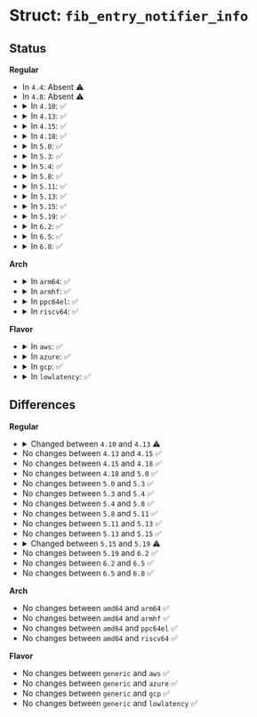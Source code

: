 # Struct: <code>fib_entry_notifier_info</code>

## Status
<b>Regular</b>
<ul>
<li>
In <code>4.4</code>: Absent ⚠️
</li>
<li>
In <code>4.8</code>: Absent ⚠️
</li>
<li>
<details>
<summary>In <code>4.10</code>: ✅</summary>

```c
struct fib_entry_notifier_info {
    struct fib_notifier_info info;
    u32 dst;
    int dst_len;
    struct fib_info *fi;
    u8 tos;
    u8 type;
    u32 tb_id;
    u32 nlflags;
};
```
</details>
</li>
<li>
<details>
<summary>In <code>4.13</code>: ✅</summary>

```c
struct fib_entry_notifier_info {
    struct fib_notifier_info info;
    u32 dst;
    int dst_len;
    struct fib_info *fi;
    u8 tos;
    u8 type;
    u32 tb_id;
};
```
</details>
</li>
<li>
<details>
<summary>In <code>4.15</code>: ✅</summary>

```c
struct fib_entry_notifier_info {
    struct fib_notifier_info info;
    u32 dst;
    int dst_len;
    struct fib_info *fi;
    u8 tos;
    u8 type;
    u32 tb_id;
};
```
</details>
</li>
<li>
<details>
<summary>In <code>4.18</code>: ✅</summary>

```c
struct fib_entry_notifier_info {
    struct fib_notifier_info info;
    u32 dst;
    int dst_len;
    struct fib_info *fi;
    u8 tos;
    u8 type;
    u32 tb_id;
};
```
</details>
</li>
<li>
<details>
<summary>In <code>5.0</code>: ✅</summary>

```c
struct fib_entry_notifier_info {
    struct fib_notifier_info info;
    u32 dst;
    int dst_len;
    struct fib_info *fi;
    u8 tos;
    u8 type;
    u32 tb_id;
};
```
</details>
</li>
<li>
<details>
<summary>In <code>5.3</code>: ✅</summary>

```c
struct fib_entry_notifier_info {
    struct fib_notifier_info info;
    u32 dst;
    int dst_len;
    struct fib_info *fi;
    u8 tos;
    u8 type;
    u32 tb_id;
};
```
</details>
</li>
<li>
<details>
<summary>In <code>5.4</code>: ✅</summary>

```c
struct fib_entry_notifier_info {
    struct fib_notifier_info info;
    u32 dst;
    int dst_len;
    struct fib_info *fi;
    u8 tos;
    u8 type;
    u32 tb_id;
};
```
</details>
</li>
<li>
<details>
<summary>In <code>5.8</code>: ✅</summary>

```c
struct fib_entry_notifier_info {
    struct fib_notifier_info info;
    u32 dst;
    int dst_len;
    struct fib_info *fi;
    u8 tos;
    u8 type;
    u32 tb_id;
};
```
</details>
</li>
<li>
<details>
<summary>In <code>5.11</code>: ✅</summary>

```c
struct fib_entry_notifier_info {
    struct fib_notifier_info info;
    u32 dst;
    int dst_len;
    struct fib_info *fi;
    u8 tos;
    u8 type;
    u32 tb_id;
};
```
</details>
</li>
<li>
<details>
<summary>In <code>5.13</code>: ✅</summary>

```c
struct fib_entry_notifier_info {
    struct fib_notifier_info info;
    u32 dst;
    int dst_len;
    struct fib_info *fi;
    u8 tos;
    u8 type;
    u32 tb_id;
};
```
</details>
</li>
<li>
<details>
<summary>In <code>5.15</code>: ✅</summary>

```c
struct fib_entry_notifier_info {
    struct fib_notifier_info info;
    u32 dst;
    int dst_len;
    struct fib_info *fi;
    u8 tos;
    u8 type;
    u32 tb_id;
};
```
</details>
</li>
<li>
<details>
<summary>In <code>5.19</code>: ✅</summary>

```c
struct fib_entry_notifier_info {
    struct fib_notifier_info info;
    u32 dst;
    int dst_len;
    struct fib_info *fi;
    dscp_t dscp;
    u8 type;
    u32 tb_id;
};
```
</details>
</li>
<li>
<details>
<summary>In <code>6.2</code>: ✅</summary>

```c
struct fib_entry_notifier_info {
    struct fib_notifier_info info;
    u32 dst;
    int dst_len;
    struct fib_info *fi;
    dscp_t dscp;
    u8 type;
    u32 tb_id;
};
```
</details>
</li>
<li>
<details>
<summary>In <code>6.5</code>: ✅</summary>

```c
struct fib_entry_notifier_info {
    struct fib_notifier_info info;
    u32 dst;
    int dst_len;
    struct fib_info *fi;
    dscp_t dscp;
    u8 type;
    u32 tb_id;
};
```
</details>
</li>
<li>
<details>
<summary>In <code>6.8</code>: ✅</summary>

```c
struct fib_entry_notifier_info {
    struct fib_notifier_info info;
    u32 dst;
    int dst_len;
    struct fib_info *fi;
    dscp_t dscp;
    u8 type;
    u32 tb_id;
};
```
</details>
</li>
</ul>
<b>Arch</b>
<ul>
<li>
<details>
<summary>In <code>arm64</code>: ✅</summary>

```c
struct fib_entry_notifier_info {
    struct fib_notifier_info info;
    u32 dst;
    int dst_len;
    struct fib_info *fi;
    u8 tos;
    u8 type;
    u32 tb_id;
};
```
</details>
</li>
<li>
<details>
<summary>In <code>armhf</code>: ✅</summary>

```c
struct fib_entry_notifier_info {
    struct fib_notifier_info info;
    u32 dst;
    int dst_len;
    struct fib_info *fi;
    u8 tos;
    u8 type;
    u32 tb_id;
};
```
</details>
</li>
<li>
<details>
<summary>In <code>ppc64el</code>: ✅</summary>

```c
struct fib_entry_notifier_info {
    struct fib_notifier_info info;
    u32 dst;
    int dst_len;
    struct fib_info *fi;
    u8 tos;
    u8 type;
    u32 tb_id;
};
```
</details>
</li>
<li>
<details>
<summary>In <code>riscv64</code>: ✅</summary>

```c
struct fib_entry_notifier_info {
    struct fib_notifier_info info;
    u32 dst;
    int dst_len;
    struct fib_info *fi;
    u8 tos;
    u8 type;
    u32 tb_id;
};
```
</details>
</li>
</ul>
<b>Flavor</b>
<ul>
<li>
<details>
<summary>In <code>aws</code>: ✅</summary>

```c
struct fib_entry_notifier_info {
    struct fib_notifier_info info;
    u32 dst;
    int dst_len;
    struct fib_info *fi;
    u8 tos;
    u8 type;
    u32 tb_id;
};
```
</details>
</li>
<li>
<details>
<summary>In <code>azure</code>: ✅</summary>

```c
struct fib_entry_notifier_info {
    struct fib_notifier_info info;
    u32 dst;
    int dst_len;
    struct fib_info *fi;
    u8 tos;
    u8 type;
    u32 tb_id;
};
```
</details>
</li>
<li>
<details>
<summary>In <code>gcp</code>: ✅</summary>

```c
struct fib_entry_notifier_info {
    struct fib_notifier_info info;
    u32 dst;
    int dst_len;
    struct fib_info *fi;
    u8 tos;
    u8 type;
    u32 tb_id;
};
```
</details>
</li>
<li>
<details>
<summary>In <code>lowlatency</code>: ✅</summary>

```c
struct fib_entry_notifier_info {
    struct fib_notifier_info info;
    u32 dst;
    int dst_len;
    struct fib_info *fi;
    u8 tos;
    u8 type;
    u32 tb_id;
};
```
</details>
</li>
</ul>

## Differences
<b>Regular</b>
<ul>
<li>
<details>
<summary>Changed between <code>4.10</code> and <code>4.13</code> ⚠️</summary>
<ul>
<li>
<b>Field removed. </b>
<code>u32 nlflags</code>
</li>
</ul>
</details>
</li>
<li>
No changes between <code>4.13</code> and <code>4.15</code> ✅
</li>
<li>
No changes between <code>4.15</code> and <code>4.18</code> ✅
</li>
<li>
No changes between <code>4.18</code> and <code>5.0</code> ✅
</li>
<li>
No changes between <code>5.0</code> and <code>5.3</code> ✅
</li>
<li>
No changes between <code>5.3</code> and <code>5.4</code> ✅
</li>
<li>
No changes between <code>5.4</code> and <code>5.8</code> ✅
</li>
<li>
No changes between <code>5.8</code> and <code>5.11</code> ✅
</li>
<li>
No changes between <code>5.11</code> and <code>5.13</code> ✅
</li>
<li>
No changes between <code>5.13</code> and <code>5.15</code> ✅
</li>
<li>
<details>
<summary>Changed between <code>5.15</code> and <code>5.19</code> ⚠️</summary>
<ul>
<li>
<b>Field added. </b>
<code>dscp_t dscp</code>
</li>
<li>
<b>Field removed. </b>
<code>u8 tos</code>
</li>
</ul>
</details>
</li>
<li>
No changes between <code>5.19</code> and <code>6.2</code> ✅
</li>
<li>
No changes between <code>6.2</code> and <code>6.5</code> ✅
</li>
<li>
No changes between <code>6.5</code> and <code>6.8</code> ✅
</li>
</ul>
<b>Arch</b>
<ul>
<li>
No changes between <code>amd64</code> and <code>arm64</code> ✅
</li>
<li>
No changes between <code>amd64</code> and <code>armhf</code> ✅
</li>
<li>
No changes between <code>amd64</code> and <code>ppc64el</code> ✅
</li>
<li>
No changes between <code>amd64</code> and <code>riscv64</code> ✅
</li>
</ul>
<b>Flavor</b>
<ul>
<li>
No changes between <code>generic</code> and <code>aws</code> ✅
</li>
<li>
No changes between <code>generic</code> and <code>azure</code> ✅
</li>
<li>
No changes between <code>generic</code> and <code>gcp</code> ✅
</li>
<li>
No changes between <code>generic</code> and <code>lowlatency</code> ✅
</li>
</ul>
